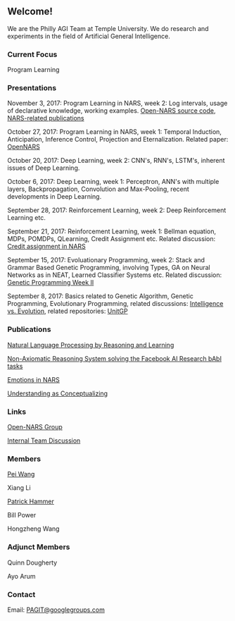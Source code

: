 ## Welcome!

We are the Philly AGI Team at Temple University. We do research and experiments in the field of Artificial General Intelligence.

### Current Focus

Program Learning

### Presentations

November 3, 2017:
Program Learning in NARS, week 2: Log intervals, usage of declarative knowledge, working examples. [Open-NARS source code](https://github.com/opennars/opennars), [NARS-related publications](https://cis.temple.edu/~wangp/papers.html)

October 27, 2017:
Program Learning in NARS, week 1: Temporal Induction, Anticipation, Inference Control, Projection and Eternalization.
Related paper: [OpenNARS](http://www.cis.temple.edu/~pwang/Publication/OpenNARS.pdf)

October 20, 2017: 
Deep Learning, week 2: CNN's, RNN's, LSTM's, inherent issues of Deep Learning.

October 6, 2017: 
Deep Learning, week 1: Perceptron, ANN's with multiple layers, Backpropagation, Convolution and Max-Pooling, recent developments in Deep Learning.  

September 28, 2017: 
Reinforcement Learning, week 2: Deep Reinforcement Learning etc.

September 21, 2017: 
Reinforcement Learning, week 1: Bellman equation, MDPs, POMDPs, QLearning, Credit Assignment etc. Related discussion: [Credit assignment in NARS](https://groups.google.com/forum/#!topic/open-nars/OoaHZ4ss7K8)

September 15, 2017:
Evoluationary Programming, week 2: Stack and Grammar Based Genetic Programming, involving Types, GA on Neural Networks as in NEAT, Learned Classifier Systems etc. Related discussion: [Genetic Programming Week II](https://groups.google.com/forum/#!topic/pagit/DXUd911-6FM)

September 8, 2017:
Basics related to Genetic Algorithm, Genetic Programming, Evolutionary Programming, related discussions: [Intelligence vs. Evolution](https://groups.google.com/forum/#!topic/pagit/pejoZ7vwNUo), related repositories: [UnitGP](https://github.com/wpower12/UnitGP)

### Publications
 
[Natural Language Processing by Reasoning and Learning](https://github.com/PhillyAGITeam/Website/blob/master/Papers/PAGI-TR-1.pdf)

[Non-Axiomatic Reasoning System solving the Facebook AI Research bAbI tasks](https://github.com/PhillyAGITeam/Website/blob/master/Papers/PAGI-TR-2.pdf)

[Emotions in NARS](https://github.com/PhillyAGITeam/Website/blob/master/Papers/PAGI-TR-3.pdf)

[Understanding as Conceptualizing](https://github.com/PhillyAGITeam/Website/blob/master/Papers/PAGI-TR-4.pdf)

### Links

[Open-NARS Group](https://groups.google.com/forum/#!forum/open-nars)

[Internal Team Discussion](https://groups.google.com/forum/#!forum/pagit)

### Members

[Pei Wang](https://cis.temple.edu/~wangp/)

Xiang Li

[Patrick Hammer](https://www.linkedin.com/in/patrick-hammer-27a248b5/)

Bill Power

Hongzheng Wang 

### Adjunct Members

Quinn Dougherty

Ayo Arum

### Contact

Email: PAGIT@googlegroups.com


